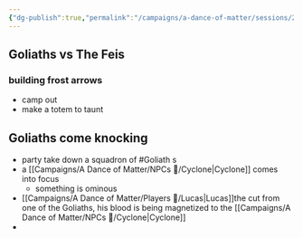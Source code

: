 ```yaml
---
{"dg-publish":true,"permalink":"/campaigns/a-dance-of-matter/sessions/2021/","dgPassFrontmatter":true}
---
```


## Goliaths vs The Feis

### building frost arrows
- camp out
- make a totem to taunt 

## Goliaths come knocking
- party take down a squadron of #Goliath s 
- a [[Campaigns/A Dance of Matter/NPCs 🤖/Cyclone\|Cyclone]] comes into focus
	- something is ominous
- [[Campaigns/A Dance of Matter/Players 👤/Lucas\|Lucas]]the cut from one of the Goliaths, his blood is being magnetized to the [[Campaigns/A Dance of Matter/NPCs 🤖/Cyclone\|Cyclone]]
- 


